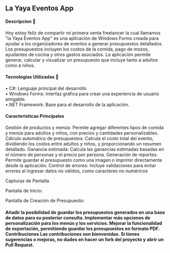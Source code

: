 <h2>La Yaya Eventos App </h2>

<h4>Descripcion 🔎</h4>

<p>Hoy estoy feliz de compartir mi primera venta freelancer la cual llamamos "la Yaya Eventos App" es una aplicación de Windows Forms creada para ayudar a los organizadores de eventos a generar presupuestos detallados. Los presupuestos incluyen los costos de la comida, pago de mozos, ayudantes de cocina y otros gastos asociados. La aplicación permite generar, calcular y visualizar un presupuesto que incluye tanto a adultos como a niños.</p>

<h4>Tecnologias Utilizadas 📑</h4>

• C#: Lenguaje principal del desarrollo</br>
• Windows Forms: Interfaz gráfica para crear una experiencia de usuario amigable.</br>
•.NET Framework: Base para el desarrollo de la aplicación.</br>

<h4>Características Principales</h4>

<p>Gestión de productos y menús: Permite agregar diferentes tipos de comida y menús para adultos y niños, con precios y cantidades personalizables.
Cálculo automático de presupuestos: Calcula el costo total del evento, dividiendo los costos entre adultos y niños, y proporcionando un resumen detallado.
Ganancia estimada: Calcula las ganancias estimadas basadas en el número de personas y el precio por persona.
Generación de reportes: Permite guardar el presupuesto como una imagen o imprimir directamente desde la aplicación.
Control de errores: Incluye validaciones para evitar errores al ingresar datos no válidos, como caracteres no numéricos</p>


Capturas de Pantalla

Pantalla de Inicio:

Pantalla de Creación de Presupuesto:

<h4>Añadir la posibilidad de guardar los presupuestos generados en una base de datos para su posterior consulta.
Implementar más opciones de personalización para los menús y los servicios.
Mejorar la funcionalidad de exportación, permitiendo guardar los presupuestos en formato PDF.
Contribuciones
Las contribuciones son bienvenidas. Si tienes sugerencias o mejoras, no dudes en hacer un fork del proyecto y abrir un Pull Request.</h4>
